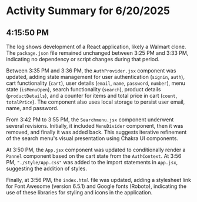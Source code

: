 # Activity Summary for 6/20/2025

## 4:15:50 PM
The log shows development of a React application, likely a Walmart clone.  The `package.json` file remained unchanged between 3:25 PM and 3:33 PM, indicating no dependency or script changes during that period.


Between 3:35 PM and 3:36 PM, the `AuthProvider.jsx` component was updated, adding state management for user authentication (`signin`, `auth`), cart functionality (`cart`), user details (`email`, `name`, `password`, `number`), menu state (`isMenuOpen`), search functionality (`search`), product details (`productDetails`),  and a counter for items and total price in cart (`count`, `totalPrice`).  The component also uses local storage to persist user email, name, and password.

From 3:42 PM to 3:55 PM, the `Searchmenu.jsx` component underwent several revisions.  Initially, it included `MenuDivider` component, then it was removed, and finally it was added back.  This suggests iterative refinement of the search menu's visual presentation using Chakra UI components.

At 3:50 PM, the `App.jsx` component was updated to conditionally render a `Pannel` component based on the cart state from the `AuthContext`. At 3:56 PM,  `"./style/App.css"` was added to the import statements in `App.jsx`, suggesting the addition of styles.

Finally, at 3:56 PM, the `index.html` file was updated, adding a stylesheet link for Font Awesome (version 6.5.1) and  Google fonts (Roboto), indicating the use of these libraries for styling and icons in the application.
